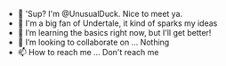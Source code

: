 - 👋 'Sup? I'm @UnusualDuck. Nice to meet ya.
- 👀 I'm a big fan of Undertale, it kind of sparks my ideas
- 🌱 I’m learning the basics right now, but I'll get better!
- 💞️ I’m looking to collaborate on ... Nothing
- 📫 How to reach me ... Don't reach me

<!---
UnusualDuck/UnusualDuck is a ✨ special ✨ repository because its `README.md` (this file) appears on your GitHub profile.
You can click the Preview link to take a look at your changes.
--->

